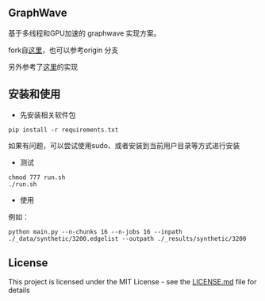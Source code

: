 
## GraphWave

基于多线程和GPU加速的 graphwave 实现方案。

fork自[这里](https://github.com/snap-stanford/graphwave)，也可以参考origin 分支

另外参考了[这里](https://github.com/bkj/graphwave)的实现

## 安装和使用

* 先安装相关软件包

```
pip install -r requirements.txt
```

如果有问题，可以尝试使用sudo、或者安装到当前用户目录等方式进行安装

* 测试

```
chmod 777 run.sh
./run.sh
```

* 使用

例如：

```
python main.py --n-chunks 16 --n-jobs 16 --inpath ./_data/synthetic/3200.edgelist --outpath ./_results/synthetic/3200
```


## License

This project is licensed under the MIT License - see the [LICENSE.md](LICENSE.md) file for details
